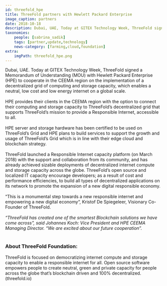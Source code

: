 ```yaml
---
id: threefold_hpe
title: ThreeFold partners with Hewlett Packard Enterprise
image_caption: partners
date: 2018-10-18
description: Dubai, UAE, Today at GITEX Technology Week, ThreeFold signed a Memorandum of Understanding (MOU) with Hewlett Packard Enterprise (HPE)
taxonomies:
    people: [sabrina_sadik]
    tags: [partner,update,technology]
    news-category: [farming,cloud,foundation]
extra:
    imgPath: threefold_hpe.png
---
```


Dubai, UAE. Today at GITEX Technology Week, ThreeFold signed a Memorandum of Understanding (MOU) with Hewlett Packard Enterprise (HPE) to cooperate in the CEEMA region on the implementation of a decentralized grid of computing and storage capacity, which enables a neutral, low cost and low energy internet on a global scale.
<br/>
<br/>
HPE provides their clients in the CEEMA region with the option to connect their computing and storage capacity to ThreeFold’s decentralized grid that supports ThreeFold’s mission to provide a Responsible Internet, accessible to all.
<br/>
<br/>
HPE server and storage hardware has been certified to be used on ThreeFold’s Grid and HPE plans to build services to support the growth and usage of ThreeFold’s Grid which is in line with their edge cloud and blockchain strategy.
<br/>
<br/>
ThreeFold launched a Responsible Internet capacity platform (on March 2018) with the support and collaboration from its community, and has already achieved sizable deployments of decentralized internet compute and storage capacity across the globe. ThreeFold’s open source and localized IT capacity encourage developers; as a result of cost and performance efficiencies, to build all types of decentralized applications on its network to promote the expansion of a new digital responsible economy.
<br/>
<br/>
“This is a monumental step towards a new responsible internet and empowering a new digital economy“, Kristof De Spiegeleer, Visionary Co-Founder of ThreeFold.
<br/>
<br/>
_“ThreeFold has created one of the smartest Blockchain solutions we have come across”, said Johannes Koch: Vice President and HPE CEEMA Managing Director. “We are excited about our future cooperation”._
<br/>
<br/>
### About ThreeFold Foundation:
ThreeFold is focused on democratizing internet compute and storage capacity to enable a responsible internet for all. Open source software empowers people to create neutral, green and private capacity for people across the globe that’s blockchain driven and 100% decentralized. (threefold.io)
